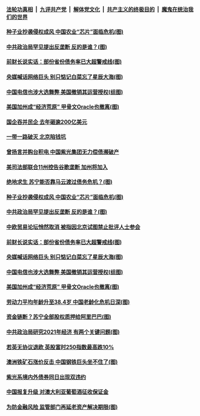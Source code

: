 ####  [法轮功真相](../../../../basic/blob/master/README.md?t=12132031) &nbsp;|&nbsp; [九评共产党](../../../../9ping.md/blob/master/README.md?t=12132031) &nbsp;|&nbsp; [解体党文化](../../../../jtdwh.md/blob/master/README.md?t=12132031)  &nbsp;|&nbsp; [共产主义的终极目的](../../../../gczydzjmd.md/blob/master/README.md?t=12132031) &nbsp;|&nbsp; [魔鬼在统治我们的世界](../../../../mgztzwmdsj.md/blob/master/README.md?t=12132031) 

#### [种子业抄袭侵权成风 中国农业“芯片”面临危机(图)](../pages/p5/955655.md?t=12132031) 

#### [中共政治局罕见提出反垄断 反的是谁？(图)](../pages/p5/955627.md?t=12132031) 

#### [前财长说实话：部份省份债务率已大超警戒线(图)](../pages/p5/955608.md?t=12132031) 

#### [央媒喊话网络巨头 别只惦记白菜忘了星辰大海(图)](../pages/p5/955601.md?t=12132031) 

#### [中国电信也涉大选舞弊 美国撤销其运营授权(组图)](../pages/p5/955600.md?t=12132031) 

#### [美国加州成“经济荒原” 甲骨文Oracle也撤离(图)](../pages/p5/955598.md?t=12132031) 

#### [国企吞并民企 去年砸逾200亿美元](../pages/p5/955662.md?t=12132031) 

#### [一带一路破灭 北京陷钱坑](../pages/p5/955661.md?t=12132031) 

#### [曾扬言并购台积电 中国紫光集团无力偿债濒破产](../pages/p5/955660.md?t=12132031) 

#### [美司法部联合11州控告谷歌垄断 加州将加入](../pages/p5/955659.md?t=12132031) 

#### [绝地求生 苏宁能否靠马云渡过债务危机？(图)](../pages/p5/955656.md?t=12132031) 

#### [种子业抄袭侵权成风 中国农业“芯片”面临危机(图)](../pages/p5/955655.md?t=12132031) 

#### [中共政治局罕见提出反垄断 反的是谁？(图)](../pages/p5/955627.md?t=12132031) 

#### [中欧贸易论坛悄然取消 被指因北京试图禁止批评人士参会](../pages/p5/955610.md?t=12132031) 

#### [前财长说实话：部份省份债务率已大超警戒线(图)](../pages/p5/955608.md?t=12132031) 

#### [央媒喊话网络巨头 别只惦记白菜忘了星辰大海(图)](../pages/p5/955601.md?t=12132031) 

#### [中国电信也涉大选舞弊 美国撤销其运营授权(组图)](../pages/p5/955600.md?t=12132031) 

#### [美国加州成“经济荒原” 甲骨文Oracle也撤离(图)](../pages/p5/955598.md?t=12132031) 

#### [劳动力平均年龄升至38.4岁 中国老龄化危机日深(图)](../pages/p5/955537.md?t=12132031) 

#### [资金链断？苏宁全部股权质押给阿里巴巴(图)](../pages/p5/955504.md?t=12132031) 

#### [中共政治局研究2021年经济 有两个关键问题(图)](../pages/p5/955515.md?t=12132031) 

#### [若英无协议退欧 英股富时250指数最高跌10%](../pages/p5/955508.md?t=12132031) 

#### [澳洲铁矿石涨价反击 中国钢铁巨头坐不住了(图)](../pages/p5/955496.md?t=12132031) 

#### [紫光系境内外债券同日出现双违约](../pages/p5/955490.md?t=12132031) 

#### [中国报复升级 对澳大利亚葡萄酒征收保证金](../pages/p5/955486.md?t=12132031) 

#### [为防金融风险 监管部门再延老资产解决期限(图)](../pages/p5/955479.md?t=12132031) 

